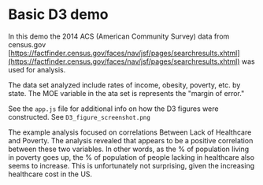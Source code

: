 # Basic D3 demo 

In this demo the 2014 ACS (American Community Survey) data from census.gov [https://factfinder.census.gov/faces/nav/jsf/pages/searchresults.xhtml](https://factfinder.census.gov/faces/nav/jsf/pages/searchresults.xhtml) was used for analysis.

The data set analyzed include rates of income, obesity, poverty, etc. by state. The MOE variable in the ata set is represents the "margin of error."

See the `app.js` file for additional info on how the D3 figures were constructed.
See `D3_figure_screenshot.png`

The example analysis focused on correlations Between Lack of Healthcare and Poverty. 
The analysis revealed that appears to be a positive correlation between these two variables. In other words, as the % of population living in poverty goes up, the % of population of people lacking in healthcare also seems to increase. This is unfortunately not surprising, given the increasing healthcare cost in the US.
